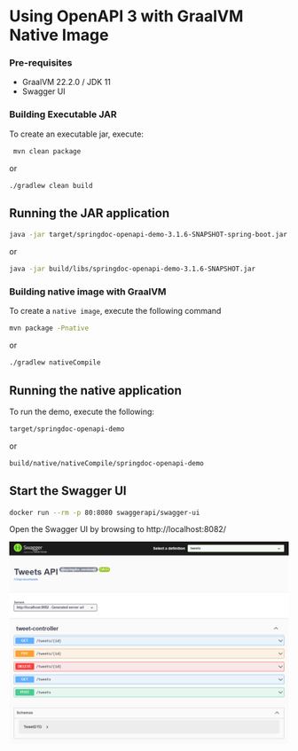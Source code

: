 # Using OpenAPI 3 with GraalVM Native Image

### Pre-requisites
- GraalVM 22.2.0 / JDK 11
- Swagger UI

### Building Executable JAR
To create an executable jar, execute:

```sh
 mvn clean package
```

or

```sh
./gradlew clean build
```

## Running the JAR application

```sh
java -jar target/springdoc-openapi-demo-3.1.6-SNAPSHOT-spring-boot.jar
```

or

```sh
java -jar build/libs/springdoc-openapi-demo-3.1.6-SNAPSHOT.jar
```

### Building native image with GraalVM
To create a `native image`, execute the following command

```sh
mvn package -Pnative
```

or

```sh
./gradlew nativeCompile
```

## Running the native application

To run the demo, execute the following:

```sh
target/springdoc-openapi-demo
```

or

```sh
build/native/nativeCompile/springdoc-openapi-demo
```

## Start the Swagger UI

```sh
docker run --rm -p 80:8080 swaggerapi/swagger-ui
```

Open the Swagger UI by browsing to http://localhost:8082/

![](images/swagger-1.png)
